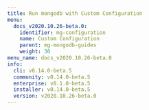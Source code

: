 ```yaml
---
title: Run mongodb with Custom Configuration
menu:
  docs_v2020.10.26-beta.0:
    identifier: mg-configuration
    name: Custom Configuration
    parent: mg-mongodb-guides
    weight: 30
menu_name: docs_v2020.10.26-beta.0
info:
  cli: v0.14.0-beta.5
  community: v0.14.0-beta.5
  enterprise: v0.1.0-beta.5
  installer: v0.14.0-beta.5
  version: v2020.10.26-beta.0
---
```


